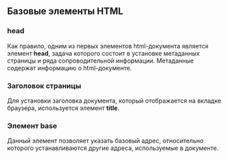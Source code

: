 ## Базовые элементы HTML

### head
Как правило, одним из первых элементов html-документа является элемент **head**, задача которого состоит в установке метаданных страницы и ряда сопроводительной информации. Метаданные содержат информацию о html-документе.

### Заголовок страницы
Для установки заголовка документа, который отображается на вкладке браузера, используется элемент **title**.

### Элемент base
Данный элемент позволяет указать базовый адрес, относительно которого устанавливаются другие адреса, используемые в документе.